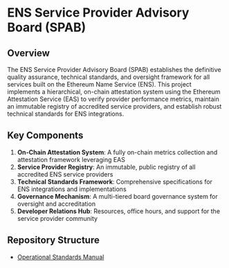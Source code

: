 # ENS Service Provider Advisory Board (SPAB)

## Overview

The ENS Service Provider Advisory Board (SPAB) establishes the definitive quality assurance, technical standards, and oversight framework for all services built on the Ethereum Name Service (ENS). This project implements a hierarchical, on-chain attestation system using the Ethereum Attestation Service (EAS) to verify provider performance metrics, maintain an immutable registry of accredited service providers, and establish robust technical standards for ENS integrations.

## Key Components

1. **On-Chain Attestation System**: A fully on-chain metrics collection and attestation framework leveraging EAS
2. **Service Provider Registry**: An immutable, public registry of all accredited ENS service providers
3. **Technical Standards Framework**: Comprehensive specifications for ENS integrations and implementations
4. **Governance Mechanism**: A multi-tiered board governance system for oversight and accreditation
5. **Developer Relations Hub**: Resources, office hours, and support for the service provider community

## Repository Structure

- [Operational Standards Manual](operational-standards.md) 